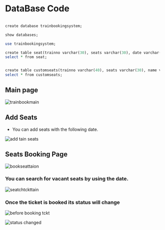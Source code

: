 # DataBase Code

```perl

create database trainbookingsystem;

show databases;

use trainbookingsystem;

create table seat(trainno varchar(30), seats varchar(30), date varchar(40), status varchar(30));
select * from seat;


create table customseats(trainno varchar(40), seats varchar(30), name varchar(30), phone varchar(30), passfrom varchar(40), passto varchar(30), passclass varchar(30), date varchar(30));
select * from customseats;

```










## Main page

![trainbookmain](https://github.com/user-attachments/assets/ae3a7af5-f08a-43d9-9171-72e138b27f12)

## Add Seats

* You can add seats with the following date.

![add tain seats](https://github.com/user-attachments/assets/0e41083f-71b9-4aa0-89e0-c50a687c331b)

## Seats Booking Page

![bookseattaion](https://github.com/user-attachments/assets/3f88eba3-8012-4143-93db-0bad357eb036)

### You can search for vacant seats by using the date.

![seatchtckttain](https://github.com/user-attachments/assets/89cc9b19-2e00-4d6f-922c-a251eb65229c)


### Once the ticket is booked its status will change


![before booking tckt](https://github.com/user-attachments/assets/dfa762f1-a035-433e-a3a9-a385502a6411)


![status changed](https://github.com/user-attachments/assets/34af3664-c45c-41e1-be3a-2aeb23673ab1)

  
